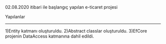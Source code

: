 02.08.2020 itibari ile başlangıç yapılan e-ticaret projesi

Yapılanlar
*************
1)Entity katmanı oluşturuldu.
2)Abstract classlar oluşturuldu.
3)EfCore projenin DataAccess katmanına dahil edildi.
